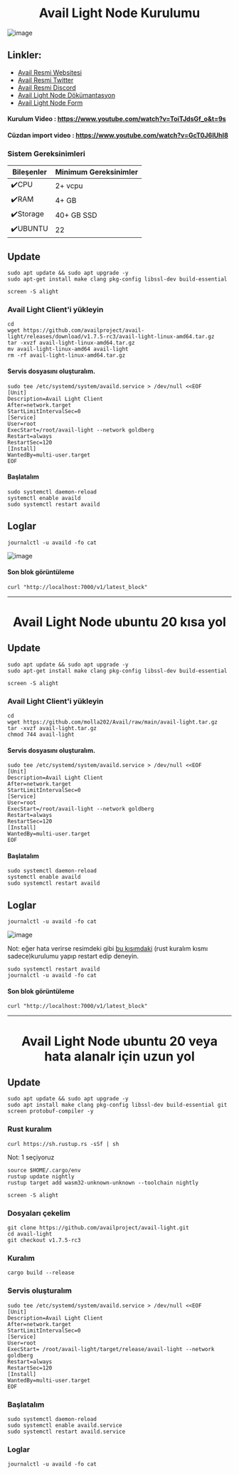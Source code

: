 # <h1 align="center">Avail Light Node Kurulumu</h1>
![image](https://github.com/molla202/Avail/assets/91562185/a6461113-7737-40a0-9d2a-3049a7097663)


## Linkler:
 * [Avail Resmi Websitesi](https://www.availproject.org/)
 * [Avail Resmi Twitter](https://twitter.com/AvailProject)
 * [Avail Resmi Discord](https://discord.gg/kkHAXZCNZa)
 * [Avail Light Node Dökümantasyon](https://docs.availproject.org/operate/node/light-client/)
 * [Avail Light Node Form](https://docs.google.com/forms/d/e/1FAIpQLSeL6aXqz6vBbYEgD1cZKaQ4vwbN2o3Rxys-wKTuKySVR-oS8g/viewform)

#### Kurulum Video : https://www.youtube.com/watch?v=ToiTJdsGf_o&t=9s
#### Cüzdan import video : https://www.youtube.com/watch?v=GcT0J6IUhI8

### Sistem Gereksinimleri
| Bileşenler | Minimum Gereksinimler | 
| ------------ | ------------ |
| ✔️CPU |	2+ vcpu|
| ✔️RAM	| 4+ GB |
| ✔️Storage	| 40+ GB SSD |
| ✔️UBUNTU | 22 |
## Update
```
sudo apt update && sudo apt upgrade -y
sudo apt-get install make clang pkg-config libssl-dev build-essential
```
```
screen -S alight
```

### Avail Light Client'i yükleyin
```
cd
wget https://github.com/availproject/avail-light/releases/download/v1.7.5-rc3/avail-light-linux-amd64.tar.gz
tar -xvzf avail-light-linux-amd64.tar.gz
mv avail-light-linux-amd64 avail-light
rm -rf avail-light-linux-amd64.tar.gz
```



#### Servis dosyasını oluşturalım.
```
sudo tee /etc/systemd/system/availd.service > /dev/null <<EOF
[Unit]
Description=Avail Light Client
After=network.target
StartLimitIntervalSec=0
[Service]
User=root
ExecStart=/root/avail-light --network goldberg
Restart=always
RestartSec=120
[Install]
WantedBy=multi-user.target
EOF
```

#### Başlatalım
```
sudo systemctl daemon-reload
systemctl enable availd
sudo systemctl restart availd
```

## Loglar
```
journalctl -u availd -fo cat
```

![image](https://github.com/Core-Node-Team/Testnet-TR/assets/91562185/6c65bb10-3b46-4df8-a5b3-7cbf59e58cdc)



#### Son blok görüntüleme
```
curl "http://localhost:7000/v1/latest_block"
```

-------------------------------------------
## <h1 align="center">Avail Light Node ubuntu 20 kısa yol </h1>

## Update
```
sudo apt update && sudo apt upgrade -y
sudo apt-get install make clang pkg-config libssl-dev build-essential
```
```
screen -S alight
```

### Avail Light Client'i yükleyin
```
cd
wget https://github.com/molla202/Avail/raw/main/avail-light.tar.gz
tar -xvzf avail-light.tar.gz
chmod 744 avail-light
```



#### Servis dosyasını oluşturalım.
```
sudo tee /etc/systemd/system/availd.service > /dev/null <<EOF
[Unit]
Description=Avail Light Client
After=network.target
StartLimitIntervalSec=0
[Service]
User=root
ExecStart=/root/avail-light --network goldberg
Restart=always
RestartSec=120
[Install]
WantedBy=multi-user.target
EOF
```

#### Başlatalım
```
sudo systemctl daemon-reload
systemctl enable availd
sudo systemctl restart availd
```

## Loglar
```
journalctl -u availd -fo cat
```

![image](https://github.com/Core-Node-Team/Testnet-TR/assets/91562185/d376265b-d818-4056-a991-f1707c24d085)

Not: eğer hata verirse resimdeki gibi [bu kısımdaki](https://github.com/Core-Node-Team/Testnet-TR/blob/main/Avail/Light%20Node.md#rust-kural%C4%B1m) (rust kuralım kısmı sadece)kurulumu yapıp restart edip deneyin.
```
sudo systemctl restart availd
journalctl -u availd -fo cat
```
#### Son blok görüntüleme
```
curl "http://localhost:7000/v1/latest_block"
```

--------------------------------------------

## <h1 align="center">Avail Light Node ubuntu 20 veya hata alanalr için uzun yol</h1>

## Update
```
sudo apt update && sudo apt upgrade -y
sudo apt install make clang pkg-config libssl-dev build-essential git screen protobuf-compiler -y
```



### Rust kuralım
```
curl https://sh.rustup.rs -sSf | sh
```
Not: 1 seçiyoruz
```
source $HOME/.cargo/env
rustup update nightly
rustup target add wasm32-unknown-unknown --toolchain nightly
```
```
screen -S alight
```
### Dosyaları çekelim
```
git clone https://github.com/availproject/avail-light.git
cd avail-light
git checkout v1.7.5-rc3
```
### Kuralım
```
cargo build --release
```

### Servis oluşturalım
```
sudo tee /etc/systemd/system/availd.service > /dev/null <<EOF
[Unit] 
Description=Avail Light Client
After=network.target
StartLimitIntervalSec=0
[Service] 
User=root 
ExecStart= /root/avail-light/target/release/avail-light --network goldberg
Restart=always 
RestartSec=120
[Install] 
WantedBy=multi-user.target
EOF
```
### Başlatalım
```
sudo systemctl daemon-reload
sudo systemctl enable availd.service
sudo systemctl restart availd.service
```
### Loglar
```
journalctl -u availd -fo cat
```
